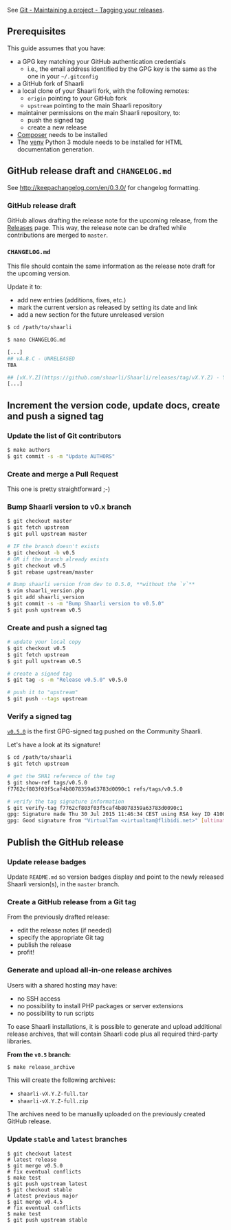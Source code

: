 See  [Git - Maintaining a project - Tagging your 
releases](http://git-scm.com/book/en/v2/Distributed-Git-Maintaining-a-Project#Tagging-Your-Releases).

## Prerequisites
This guide assumes that you have:

- a GPG key matching your GitHub authentication credentials
    - i.e., the email address identified by the GPG key is the same as the one in your `~/.gitconfig` 
- a GitHub fork of Shaarli
- a local clone of your Shaarli fork, with the following remotes:
    - `origin` pointing to your GitHub fork
    - `upstream` pointing to the main Shaarli repository
- maintainer permissions on the main Shaarli repository, to:
    - push the signed tag
    - create a new release
- [Composer](https://getcomposer.org/) needs to be installed
- The [venv](https://docs.python.org/3/library/venv.html) Python 3 module needs to be installed for HTML documentation generation.

## GitHub release draft and `CHANGELOG.md`
See http://keepachangelog.com/en/0.3.0/ for changelog formatting.

### GitHub release draft
GitHub allows drafting the release note for the upcoming release, from the [Releases](https://github.com/shaarli/Shaarli/releases) page. This way, the release note can be drafted while contributions are merged to `master`.

### `CHANGELOG.md`
This file should contain the same information as the release note draft for the upcoming version.

Update it to:

- add new entries (additions, fixes, etc.)
- mark the current version as released by setting its date and link
- add a new section for the future unreleased version

```bash
$ cd /path/to/shaarli

$ nano CHANGELOG.md

[...]
## vA.B.C - UNRELEASED
TBA

## [vX.Y.Z](https://github.com/shaarli/Shaarli/releases/tag/vX.Y.Z) - YYYY-MM-DD
[...]
```


## Increment the version code, update docs, create and push a signed tag
### Update the list of Git contributors
```bash
$ make authors
$ git commit -s -m "Update AUTHORS"
```

### Create and merge a Pull Request
This one is pretty straightforward ;-)

### Bump Shaarli version to v0.x branch

```bash
$ git checkout master
$ git fetch upstream
$ git pull upstream master

# IF the branch doesn't exists
$ git checkout -b v0.5
# OR if the branch already exists
$ git checkout v0.5
$ git rebase upstream/master

# Bump shaarli version from dev to 0.5.0, **without the `v`**
$ vim shaarli_version.php
$ git add shaarli_version
$ git commit -s -m "Bump Shaarli version to v0.5.0"
$ git push upstream v0.5
```

### Create and push a signed tag
```bash
# update your local copy
$ git checkout v0.5
$ git fetch upstream
$ git pull upstream v0.5

# create a signed tag
$ git tag -s -m "Release v0.5.0" v0.5.0

# push it to "upstream"
$ git push --tags upstream
```

### Verify a signed tag
[`v0.5.0`](https://github.com/shaarli/Shaarli/releases/tag/v0.5.0) is the first GPG-signed tag pushed on the Community Shaarli.

Let's have a look at its signature!

```bash
$ cd /path/to/shaarli
$ git fetch upstream

# get the SHA1 reference of the tag
$ git show-ref tags/v0.5.0
f7762cf803f03f5caf4b8078359a63783d0090c1 refs/tags/v0.5.0

# verify the tag signature information
$ git verify-tag f7762cf803f03f5caf4b8078359a63783d0090c1
gpg: Signature made Thu 30 Jul 2015 11:46:34 CEST using RSA key ID 4100DF6F
gpg: Good signature from "VirtualTam <virtualtam@flibidi.net>" [ultimate]
```

## Publish the GitHub release
### Update release badges
Update `README.md` so version badges display and point to the newly released Shaarli version(s), in the `master` branch.

### Create a GitHub release from a Git tag
From the previously drafted release:

- edit the release notes (if needed)
- specify the appropriate Git tag
- publish the release
- profit!

### Generate and upload all-in-one release archives
Users with a shared hosting may have:

- no SSH access
- no possibility to install PHP packages or server extensions
- no possibility to run scripts

To ease Shaarli installations, it is possible to generate and upload additional release archives,
that will contain Shaarli code plus all required third-party libraries.

**From the `v0.5` branch:**

```bash
$ make release_archive
```

This will create the following archives:

- `shaarli-vX.Y.Z-full.tar`
- `shaarli-vX.Y.Z-full.zip`

The archives need to be manually uploaded on the previously created GitHub release.

### Update `stable` and `latest` branches

```
$ git checkout latest
# latest release
$ git merge v0.5.0
# fix eventual conflicts
$ make test
$ git push upstream latest
$ git checkout stable
# latest previous major
$ git merge v0.4.5 
# fix eventual conflicts
$ make test
$ git push upstream stable
```
